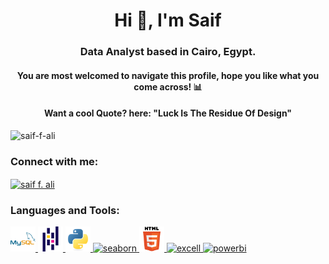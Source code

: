 
<h1 align="center">Hi 👋, I'm Saif</h1>
<h3 align="center">Data Analyst based in Cairo, Egypt.</h3>
<h4 align="center">You are most welcomed to navigate this profile, hope you like what you come across! 📊</h4>
<h4 align="center">Want a cool Quote? here: "Luck Is The Residue Of Design"</h4>
<p align="left"> <img src="https://komarev.com/ghpvc/?username=saif-f-ali&label=Profile%20views&color=0e75b6&style=flat" alt="saif-f-ali" /> </p>

<h3 align="left">Connect with me:</h3>
<p align="left">
<a href="https://www.linkedin.com/in/saif-f-ali-5a8462216" target="blank"><img align="center" src="https://raw.githubusercontent.com/rahuldkjain/github-profile-readme-generator/master/src/images/icons/Social/linked-in-alt.svg" alt="saif f. ali" height="30" width="40" /></a>
</p>

<h3 align="left">Languages and Tools:</h3>
<p align="left"> <a href="https://www.mysql.com/" target="_blank" rel="noreferrer"> <img src="https://raw.githubusercontent.com/devicons/devicon/master/icons/mysql/mysql-original-wordmark.svg" alt="mysql" width="40" height="40"/> </a> <a href="https://pandas.pydata.org/" target="_blank" rel="noreferrer"> <img src="https://raw.githubusercontent.com/devicons/devicon/2ae2a900d2f041da66e950e4d48052658d850630/icons/pandas/pandas-original.svg" alt="pandas" width="40" height="40"/> </a> <a href="https://www.python.org" target="_blank" rel="noreferrer"> <img src="https://raw.githubusercontent.com/devicons/devicon/master/icons/python/python-original.svg" alt="python" width="40" height="40"/> </a> <a href="https://seaborn.pydata.org/" target="_blank" rel="noreferrer"> <img src="https://seaborn.pydata.org/_images/logo-mark-lightbg.svg" alt="seaborn" width="40" height="40"/> </a> <a href="https://html.spec.whatwg.org/multipage/" target="_blank" rel="noreferrer"> <img src="https://raw.githubusercontent.com/devicons/devicon/master/icons/html5/html5-original-wordmark.svg" alt="html5" width="40" height="40"/> </a> <a href="https://www.microsoft.com/en-us/microsoft-365/excel?msockid=254298c536ef6bf5284c8b0a37936a31" target="_blank" rel="noreferrer"> <img src="https://clipart-library.com/images_k/excel-icon-transparent/excel-icon-transparent-4.png" alt="excell" width="40" height="40"/> </a> <a href="https://www.microsoft.com/en-us/power-platform/products/power-bi/?msockid=254298c536ef6bf5284c8b0a37936a31" target="_blank" rel="noreferrer"> <img src="https://vennersys.co.uk/wp-content/uploads/2023/03/PowerBI-Icon.png" alt="powerbi" width="40" height="40"/> </a> </p>
